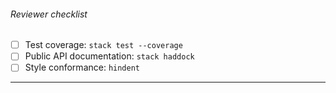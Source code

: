 ###### Reviewer checklist

- [ ] Test coverage: `stack test --coverage`
- [ ] Public API documentation: `stack haddock`
- [ ] Style conformance: `hindent`

---

